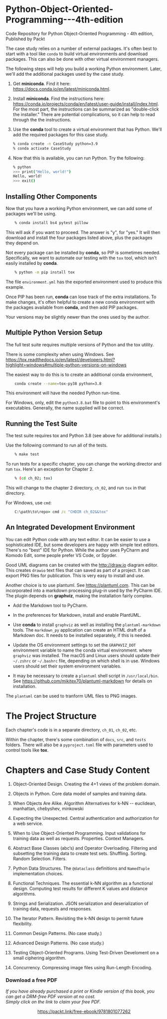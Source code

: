 


# Python-Object-Oriented-Programming---4th-edition
Code Repository for Python Object-Oriented Programming - 4th edition, Published by Packt

The case study relies on a number of external packages. 
It's often best to start with a tool like `conda`
to build virtual environments and download packages. 
This can also be done with other virtual environment managers.

The following steps will help you build a working Python environment. Later, we'll add the additional
packages used by the case study.

1. Get **miniconda**. Find it here: https://docs.conda.io/en/latest/miniconda.html.

2. Install **miniconda**. Find the instructions here: https://conda.io/projects/conda/en/latest/user-guide/install/index.html.
   For the most part, the instructions can be summarized as "double-click the installer."
   There are potential complications, so it can help to read through the the instructions.

3. Use the **conda** tool to create a virtual environment that has Python. We'll add the required packages for this case study.

   ```sh
   % conda create -n CaseStudy python=3.9
   % conda activate CaseStudy
   ```

4. Now that this is available, you can run Python. Try the following:

    ```sh
    % python
    >>> print("Hello, world!")
    Hello, world!
    >>> exit()
   ```
   
## Installing Other Components

Now that you have a working Python environment, we can add some of packages we'll be using.

```sh
    % conda install bs4 pytest pillow
```

This will ask if you want to proceed. The answer is "y", for "yes." It will then download
and install the four packages listed above, plus the packages they depend on.

Not every package can be installed by **conda**, so PIP is sometimes needed. Specifically,
we want to automate our testing with the `tox` tool, which isn't easily installed by **conda**.

```sh
    % python -m pip install tox
```

The file `environment.yml` has the exported environment used to produce this example.

Once PIP has been run, **conda** can lose track of the extra installations. To make
changes, it's often helpful to create a new conda environment with the packages available
from **conda**, and then add PIP packages.

Your versions may be slightly newer than the ones used by the author.

## Multiple Python Version Setup

The full test suite requires multiple versions of Python and the tox utility.

There is some complexity when using Windows.
See https://tox.readthedocs.io/en/latest/developers.html?highlight=windows#multiple-python-versions-on-windows

The easiest way to do this is to create an additional conda environment,

```sh
    conda create --name=tox-py38 python=3.8
```

This environment will have the needed Python run-time.

For Windows, only, edit the `python3.8.bat` file to point to
this environment's executables. Generally, the name supplied will
be correct.

## Running the Test Suite

The test suite requires tox and Python 3.8 (see above for additional installs.)

Use the following command to run all of the tests.

```sh
    % make test
```

To run tests for a specific chapter, you can change the
working director and run `tox`. Here's an exception for
Chapter 2.

```sh
    % (cd ch_02; tox)
```

This will change to the chapter 2 directory, `ch_02`,
and run `tox` in that directory.

For Windows, use `cmd`:

```cmd
    C:\path\to\repo> cmd /c "CHDIR ch_02&&tox"
```


## An Integrated Development Environment

You can edit Python code with any text editor. It can be easier to use
a sophisticated IDE, but some developers are happy with simple text editors.
There's no "best" IDE for Python. While the author uses PyCharm and Komodo Edit, some people
prefer VS Code, or Spyder.

Good UML diagrams can be created with the http://draw.io diagram editor. This creates
`drawio` text files that can saved as part of a project. It can export PNG files for publication.
This is very easy to install and use.

Another  choice is to use plantuml. See https://plantuml.com. This can be incorporated
into a markdown processing plug-in used by the PyCharm IDE.
The plugin depends on **graphviz**, making the installation fairly complex.

- Add the Markdown tool to PyCharm.

- In the preferences for Markdown, install and enable PlantUML.

- Use **conda** to install `graphviz` as well as installing the `plantuml-markdown` tools.
  The `markdown_py` application can create an HTML draft of a Markdown doc. 
  It needs to be installed separately, if this is needed.

- Update the OS environment settings to set the `GRAPHVIZ_DOT` environment variable to name the conda virtual environment.
  where `graphviz` was installed.
  The macOS and Linux users should update their `~/.zshrc` or `~/.bashrc` file, depending on which shell is in use.
  Windows users should set their system environment variables.

- It may be necessary to create a `plantuml` shell script in `/usr/local/bin`. 
  See https://github.com/mikitex70/plantuml-markdown for details on installation.

The `plantuml` can be used to tranform UML files to PNG images.

The Project Structure
=====================

Each chapter's code is in a separate directory, `ch_01`, `ch_02`, etc.

Within the chapter, there's some combination of `docs`, `src`, and `tests` folders.
There will also be a `pyproject.toml` file with parameters used to control tools
like **tox**.

Chapters and Case Study Content
===============================

1.  Object-Oriented Design.
    Creating the 4+1 views of the problem domain.

2.  Objects in Python.
    Core data model of samples and training data.

3.  When Objects Are Alike.
    Algorithm Alternatives for k-NN -- euclidean, manhattan, chebyshev, minkowski

4.  Expecting the Unexpected.
    Central authentication and authorization for a web service.

5.  When to Use Object-Oriented Programming.
    Input validations for training data as well as requests.
    Properties. Context Managers.

6.  Abstract Base Classes (abc’s) and Operator Overloading.
    Filtering and subsetting the training data to create test sets. Shuffling. Sorting. Random Selection. Filters.

7.  Python Data Structures.
    The ``@dataclass`` definitions and ``NamedTuple`` implementation choices.

8.  Functional Techniques.
    The essential k-NN algorithm as a functional design.
    Computing test results for different K values and distance algorithms.

9.  Strings and Serialization.
    JSON serialization and deserialization of training data, requests and responses.

10. The Iterator Pattern.
    Revisiting the k-NN design to permit future flexibility.

11. Common Design Patterns. (No case study.)

12. Advanced Design Patterns. (No case study.)

13. Testing Object-Oriented Programs.
    Using Test-Driven Develoment on a small ciphering algorithm.
    
14. Concurrency.
    Compressing image files using Run-Length Encoding.
### Download a free PDF

 <i>If you have already purchased a print or Kindle version of this book, you can get a DRM-free PDF version at no cost.<br>Simply click on the link to claim your free PDF.</i>
<p align="center"> <a href="https://packt.link/free-ebook/9781801077262">https://packt.link/free-ebook/9781801077262 </a> </p>